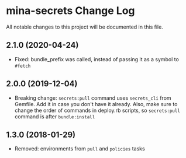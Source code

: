 # mina-secrets Change Log

All notable changes to this project will be documented in this file.

## 2.1.0 (2020-04-24)

* Fixed: bundle_prefix was called, instead of passing it as a symbol to `#fetch`

## 2.0.0 (2019-12-04)

* Breaking change: `secrets:pull` command uses `secrets_cli` from Gemfile. Add it in case you don't have it already. Also, make sure to change the order of commands in deploy.rb scripts, so `secrets:pull` command is after `bundle:install`

## 1.3.0 (2018-01-29)

* Removed: environments from `pull` and `policies` tasks

